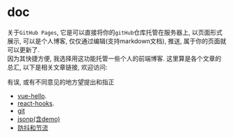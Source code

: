 # doc

关于`GitHub Pages`, 它是可以直接将你的`gitHub`仓库托管在服务器上, 以页面形式展示, 可以是个人博客, 仅仅通过编辑(支持markdown文档), 推送, 属于你的页面就可以更新了.  
因为其快捷方便, 我选择用这功能托管一些个人的前端博客. 这里算是各个文章的总汇, 以下是相关文章链接, 欢迎访问:

有误, 或有不同意见的地方望提出和指正

- [vue-hello](./docs/vue-hello/).
- [react-hooks](./docs/react-hooks/).
- [git](./docs/git/)
- [jsonp(含demo)](./docs/jsonp/)
- [防抖和节流](./docs/debounce/src/)
